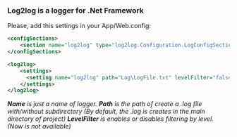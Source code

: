 
<body>

<h3>Log2log is a logger for .Net Framework </h3>

<div>
<p>
Please, add this settings in your App/Web.config:
    </p>
</div>

```xml
<configSections>
    <section name="log2log" type="log2log.Configuration.LogConfigSection, log2log "/>
</configSections>

<log2log>
    <settings>
      <setting name="log2log" path="Log\LogFile.txt" levelFilter="false"/>
    </settings>
</log2log>
```

<p>
<em>
<strong>Name</strong> is just a name of logger.
<strong>Path</strong> is the path of create a .log file with/without subdirectory (By default, the .log is creates in the main directory of project)
<strong>LevelFilter</strong> is enables or disables filtering by level. (Now is not available)
</em>
</p>
</body>